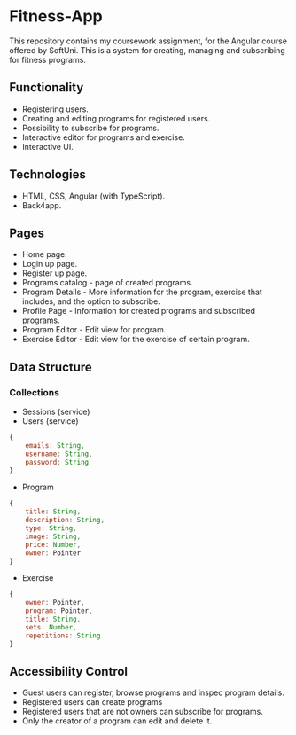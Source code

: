 # Fitness-App
This repository contains my coursework assignment, for the Angular course offered by SoftUni.
This is a system for creating, managing and subscribing for fitness programs. 

## Functionality 
* Registering users.
* Creating and editing programs for registered users.
* Possibility to subscribe for programs.
* Interactive editor for programs and exercise.
* Interactive UI.

## Technologies 
* HTML, CSS, Angular (with TypeScript).
* Back4app.

## Pages
* Home page.
* Login up page.
* Register up page.
* Programs catalog - page of created programs.
* Program Details - More information for the program, exercise that includes, and the option to subscribe.
* Profile Page - Information for created programs and subscribed programs.
* Program Editor - Edit view for program.
* Exercise Editor - Edit view for the exercise of certain program. 

## Data Structure
### Collections 
* Sessions (service)
* Users (service)
```javascript
{
    emails: String,
    username: String,
    password: String
}
```
* Program
```javascript
{
    title: String,
    description: String,
    type: String,
    image: String,
    price: Number,
    owner: Pointer
}
```
* Exercise
```javascript
{
    owner: Pointer, 
    program: Pointer,
    title: String, 
    sets: Number,
    repetitions: String
}
```

## Accessibility Control
* Guest users can register, browse programs and inspec program details.
* Registered users can create programs
* Registered users that are not owners can subscribe for programs.
* Only the creator of a program can edit and delete it.